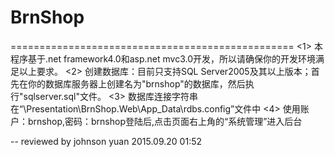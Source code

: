 # BrnShop
=================================================
<1> 本程序基于.net framework4.0和asp.net mvc3.0开发，所以请确保你的开发环境满足以上要求。
<2> 创建数据库：目前只支持SQL Server2005及其以上版本；首先在你的数据库服务器上创建名为"brnshop"的数据库，然后执行"sqlserver.sql"文件。
<3> 数据库连接字符串在“\Presentation\BrnShop.Web\App_Data\rdbs.config”文件中
<4> 使用账户：brnshop,密码：brnshop登陆后,点击页面右上角的“系统管理”进入后台

-- reviewed by johnson yuan 2015.09.20 01:52
